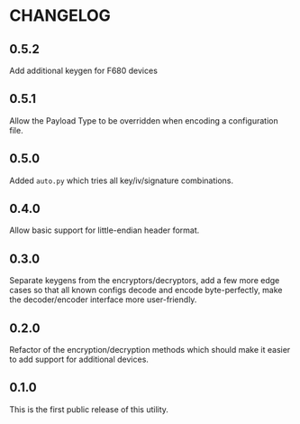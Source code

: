 # CHANGELOG

## 0.5.2

Add additional keygen for F680 devices

## 0.5.1

Allow the Payload Type to be overridden when encoding a configuration file.

## 0.5.0

Added `auto.py` which tries all key/iv/signature combinations.

## 0.4.0

Allow basic support for little-endian header format.

## 0.3.0

Separate keygens from the encryptors/decryptors, add a few more edge cases so that all known configs decode and encode byte-perfectly, make the decoder/encoder interface more user-friendly.

## 0.2.0

Refactor of the encryption/decryption methods which should make it easier to add support for additional devices.

## 0.1.0

This is the first public release of this utility.
